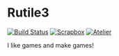 # Rutile3

[![Build Status](https://img.shields.io/badge/build-passing-brightgreen)](https://circleci.com/docs/) 
[![Scrapbox](https://img.shields.io/badge/scrapbox-Rutile3-brightgreen)](https://scrapbox.io/Rutile3Tech)
[![Atelier](https://img.shields.io/badge/atelier-Rutile3-brightgreen)](https://www.rutile3.work/)

I like games and make games!
